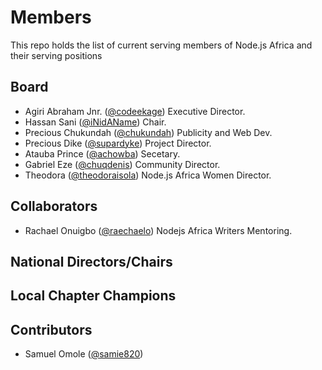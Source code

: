 # Members

This repo holds the list of current serving members of Node.js Africa and their serving positions

## Board
- Agiri Abraham Jnr. ([@codeekage](https://github.com/codeekage)) Executive Director.
- Hassan Sani ([@iNidAName](https://github.com/inidaname)) Chair.
- Precious Chukundah ([@chukundah](https://github.com/chukundah)) Publicity and Web Dev.
- Precious Dike ([@supardyke](https://github.com/supardyke)) Project Director.
- Atauba Prince ([@achowba](https://github.com/achowba)) Secetary.
- Gabriel Eze ([@chuqdenis](https://github.com/chuqdenis)) Community Director.
- Theodora ([@theodoraisola](https://github.com/theodoraisola)) Node.js Africa Women Director.

## Collaborators
- Rachael Onuigbo ([@raechaelo](https://github.com/raechaelo)) Nodejs Africa Writers Mentoring.

## National Directors/Chairs

## Local Chapter Champions

## Contributors
- Samuel Omole ([@samie820](https://github.com/samie820))




